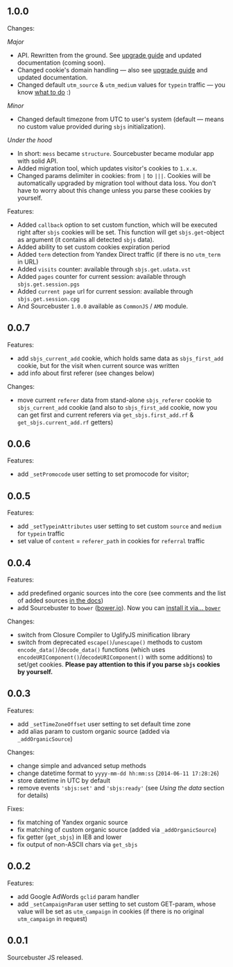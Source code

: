 ## 1.0.0

Changes:

_Major_

  - API. Rewritten from the ground. See [upgrade guide](UPGRADING.md) and updated documentation (coming soon).
  - Changed cookie's domain handling — also see [upgrade guide](UPGRADING.md) and updated documentation.
  - Changed default `utm_source` & `utm_medium` values for `typein` traffic — you know [what to do](UPGRADING.md) :)

_Minor_

  - Changed default timezone from UTC to user's system (default — means no custom value provided during `sbjs` initialization).

_Under the hood_

  - In short: `mess` became `structure`. Sourcebuster became modular app with solid API.
  - Added migration tool, which updates visitor's cookies to `1.x.x`.
  - Changed params delimiter in cookies: from `|` to `|||`. Cookies will be automatically upgraded by migration tool without data loss. You don't have to worry about this change unless you parse these cookies by yourself.

Features:

  - Added `callback` option to set custom function, which will be executed right after `sbjs` cookies will be set. This function will get `sbjs.get`-object as argument (it contains all detected `sbjs` data).
  - Added ability to set custom cookies expiration period
  - Added `term` detection from Yandex Direct traffic (if there is no `utm_term` in URL)
  - Added `visits` counter: available through `sbjs.get.udata.vst`
  - Added `pages` counter for current session: available through `sbjs.get.session.pgs`
  - Added `current page` url for current session: available through `sbjs.get.session.cpg`
  - And Sourcebuster `1.0.0` available as `CommonJS` / `AMD` module.

## 0.0.7

Features:

  - add `sbjs_current_add` cookie, which holds same data as `sbjs_first_add` cookie, but for the visit when current source was written
  - add info about first referer (see changes below)

Changes:

  - move current `referer` data from stand-alone `sbjs_referer` cookie to `sbjs_current_add` cookie (and also to `sbjs_first_add` cookie, now you can get first and current referers via `get_sbjs.first_add.rf` & `get_sbjs.current_add.rf` getters)

## 0.0.6

Features:

  - add `_setPromocode` user setting to set promocode for visitor;

## 0.0.5

Features:

  - add `_setTypeinAttributes` user setting to set custom `source` and `medium` for `typein` traffic
  - set value of `content` = `referer_path` in cookies for `referral` traffic

## 0.0.4

Features:

  - add predefined organic sources into the core (see comments and the list of added sources [in the docs](./README.md#_addorganicsource))
  - add Sourcebuster to `bower` ([bower.io](http://bower.io)). Now you can [install it via... `bower`](./README.md#install)

Changes:

  - switch from Closure Compiler to UglifyJS minification library
  - switch from deprecated `escape()`/`unescape()` methods to custom `encode_data()`/`decode_data()` functions (which uses `encodeURIComponent()`/`decodeURIComponent()` with some additions) to set/get cookies. **Please pay attention to this if you parse `sbjs` cookies by yourself.**

## 0.0.3

Features:

  - add `_setTimeZoneOffset` user setting to set default time zone
  - add alias param to custom organic source (added via `_addOrganicSource`)

Changes:

  - change simple and advanced setup methods
  - change datetime format to `yyyy-mm-dd hh:mm:ss` (`2014-06-11 17:28:26`)
  - store datetime in UTC by default
  - remove events `'sbjs:set'` and `'sbjs:ready'` (see *Using the data* section for details)

Fixes:

  - fix matching of Yandex organic source
  - fix matching of custom organic source (added via `_addOrganicSource`)
  - fix getter (`get_sbjs`) in IE8 and lower
  - fix output of non-ASCII chars via `get_sbjs`

## 0.0.2

Features:

  - add Google AdWords `gclid` param handler
  - add `_setCampaignParam` user setting to set custom GET-param, whose value will be set as `utm_campaign` in cookies (if there is no original `utm_campaign` in request)

## 0.0.1

Sourcebuster JS released.